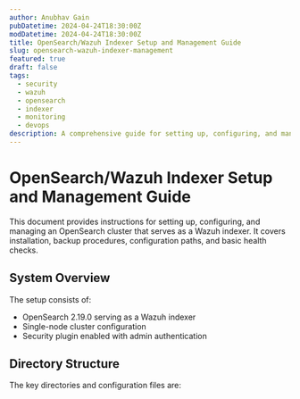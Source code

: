 ```yaml
---
author: Anubhav Gain
pubDatetime: 2024-04-24T18:30:00Z
modDatetime: 2024-04-24T18:30:00Z
title: OpenSearch/Wazuh Indexer Setup and Management Guide
slug: opensearch-wazuh-indexer-management
featured: true
draft: false
tags:
  - security
  - wazuh
  - opensearch
  - indexer
  - monitoring
  - devops
description: A comprehensive guide for setting up, configuring, and managing an OpenSearch cluster that serves as a Wazuh indexer, including installation, backup procedures, and health checks.
---
```


# OpenSearch/Wazuh Indexer Setup and Management Guide

This document provides instructions for setting up, configuring, and managing an OpenSearch cluster that serves as a Wazuh indexer. It covers installation, backup procedures, configuration paths, and basic health checks.

## System Overview

The setup consists of:

- OpenSearch 2.19.0 serving as a Wazuh indexer
- Single-node cluster configuration
- Security plugin enabled with admin authentication

## Directory Structure

The key directories and configuration files are:
